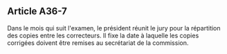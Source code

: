 Article A36-7
----
Dans le mois qui suit l'examen, le président réunit le jury pour la répartition
des copies entre les correcteurs. Il fixe la date à laquelle les copies
corrigées doivent être remises au secrétariat de la commission.
